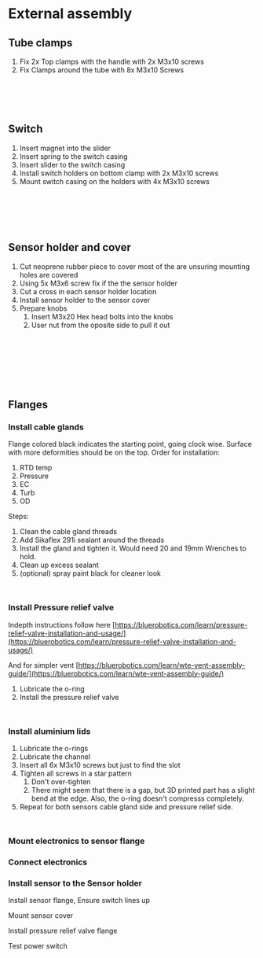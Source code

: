 # External assembly

## Tube clamps

1. Fix 2x Top clamps with the handle with 2x M3x10 screws
2. Fix Clamps around the tube with 8x M3x10 Screws

<div>

<figure><img src="../.gitbook/assets/PXL_20240805_135806912.jpg" alt=""><figcaption></figcaption></figure>

 

<figure><img src="../.gitbook/assets/PXL_20240805_140011025.jpg" alt=""><figcaption></figcaption></figure>

</div>

<div>

<figure><img src="../.gitbook/assets/PXL_20240805_140058400.jpg" alt=""><figcaption></figcaption></figure>

 

<figure><img src="../.gitbook/assets/PXL_20240805_140115118.jpg" alt=""><figcaption></figcaption></figure>

 

<figure><img src="../.gitbook/assets/PXL_20240805_140524812.jpg" alt=""><figcaption></figcaption></figure>

</div>

## Switch

1. Insert magnet into the slider
2. Insert spring to the switch casing
3. Insert slider to the switch casing
4. Install switch holders on bottom clamp with 2x M3x10 screws
5. Mount switch casing on the holders with 4x M3x10 screws

<div>

<figure><img src="../.gitbook/assets/PXL_20240805_140712035.jpg" alt=""><figcaption></figcaption></figure>

 

<figure><img src="../.gitbook/assets/PXL_20240805_140719726.jpg" alt=""><figcaption></figcaption></figure>

 

<figure><img src="../.gitbook/assets/PXL_20240805_140726781.jpg" alt=""><figcaption></figcaption></figure>

</div>

<div>

<figure><img src="../.gitbook/assets/PXL_20240805_140604647.jpg" alt=""><figcaption></figcaption></figure>

 

<figure><img src="../.gitbook/assets/PXL_20240805_140700759.jpg" alt=""><figcaption></figcaption></figure>

</div>

<figure><img src="../.gitbook/assets/PXL_20240805_140853064.jpg" alt=""><figcaption></figcaption></figure>

## Sensor holder and cover

1. Cut neoprene rubber piece to cover most of the are unsuring mounting holes are covered
2. Using 5x M3x6 screw fix if the the sensor holder
3. Cut a cross in each sensor holder location
4. Install sensor holder to the sensor cover
5. Prepare knobs
   1. Insert M3x20 Hex head bolts into the knobs
   2. User nut from the oposite side to pull it out

<div>

<figure><img src="../.gitbook/assets/PXL_20240805_140947896.jpg" alt=""><figcaption></figcaption></figure>

 

<figure><img src="../.gitbook/assets/PXL_20240805_140942512.jpg" alt=""><figcaption></figcaption></figure>

</div>

<div>

<figure><img src="../.gitbook/assets/PXL_20240805_141111816.jpg" alt=""><figcaption></figcaption></figure>

 

<figure><img src="../.gitbook/assets/PXL_20240805_141248650.jpg" alt=""><figcaption></figcaption></figure>

 

<figure><img src="../.gitbook/assets/PXL_20240805_141300311.jpg" alt=""><figcaption></figcaption></figure>

</div>

<div>

<figure><img src="../.gitbook/assets/PXL_20240805_141425098.jpg" alt=""><figcaption></figcaption></figure>

 

<figure><img src="../.gitbook/assets/PXL_20240805_142014529.jpg" alt=""><figcaption></figcaption></figure>

 

<figure><img src="../.gitbook/assets/PXL_20240805_142035280.jpg" alt=""><figcaption></figcaption></figure>

</div>

## Flanges

### Install cable glands

Flange colored black indicates the starting point, going clock wise. Surface with more deformities should be on the top. Order for installation:

1. RTD temp
2. Pressure
3. EC
4. Turb
5. OD

Steps:

1. Clean the cable gland threads&#x20;
2. Add Sikaflex 291i sealant around the threads&#x20;
3. Install the gland and tighten it. Would need 20 and 19mm Wrenches to hold.
4. Clean up excess sealant&#x20;
5. (optional) spray paint black for cleaner look

<div>

<figure><img src="../.gitbook/assets/signal-2024-08-19-092304.jpeg" alt=""><figcaption></figcaption></figure>

 

<figure><img src="../.gitbook/assets/signal-2024-08-19-092708_002.jpeg" alt=""><figcaption></figcaption></figure>

</div>

### Install Pressure relief valve

Indepth instructions follow here [https://bluerobotics.com/learn/pressure-relief-valve-installation-and-usage/](https://bluerobotics.com/learn/pressure-relief-valve-installation-and-usage/)

And for simpler vent [https://bluerobotics.com/learn/wte-vent-assembly-guide/](https://bluerobotics.com/learn/wte-vent-assembly-guide/)

1. Lubricate the o-ring
2. Install the pressure relief valve

<div>

<figure><img src="../.gitbook/assets/PXL_20240808_105318685.jpg" alt=""><figcaption></figcaption></figure>

 

<figure><img src="../.gitbook/assets/PXL_20240808_105315993.jpg" alt=""><figcaption></figcaption></figure>

</div>

### Install aluminium lids&#x20;

1. Lubricate the o-rings
2. Lubricate the channel
3. Insert all 6x  M3x10 screws but just to find the slot
4. Tighten all screws in a star pattern
   1. Don't over-tighten
   2. There might seem that there is a gap, but 3D printed part has a slight bend at the edge. Also, the o-ring doesn't compresss completely.
5. Repeat for both sensors cable gland side and pressure relief side.

<div>

<figure><img src="../.gitbook/assets/PXL_20240808_104043840.jpg" alt=""><figcaption></figcaption></figure>

 

<figure><img src="../.gitbook/assets/PXL_20240808_105721070 (1).jpg" alt=""><figcaption></figcaption></figure>

</div>

### Mount electronics to sensor flange





### Connect electronics

### Install sensor to the Sensor holder

Install sensor flange, Ensure switch lines up

Mount sensor cover

Install pressure relief valve flange

Test power switch



